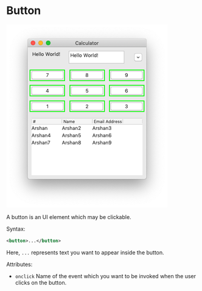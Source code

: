 # Button

![Button](img/button.png)

A button is an UI element which may be clickable.

Syntax:

```xml
<button>...</button>
```

Here, `...` represents text you want to appear inside the button.

Attributes:

- `onclick` Name of the event which you want to be invoked when the user clicks on the button.